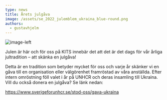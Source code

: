 ```yaml
---
type: news
title: Årets julgåva
image: /assets/se_2022_julemblem_ukraina_blue-round.png
authors:
  - gustavhjelm
---
```

![](/assets/se_2022_julemblem_ukraina_blue-round.png "image-left")

Julen är här och för oss på KITS innebär det att det är det dags för vår årliga jultradition – att skänka en julgåva!

Detta är en tradition som betyder mycket för oss och varje år skänker vi en gåva till en organisation eller välgörenhet framröstad av våra anställda. Efter intern omröstning föll valet i år på UNHCR och deras insamling till Ukraina. Vill du också donera en julgåva? Se länk nedan:

https://www.sverigeforunhcr.se/stod-oss/gava-ukraina